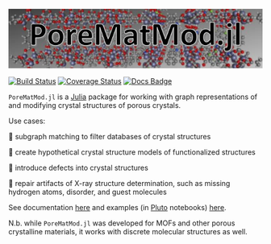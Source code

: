 ![logo.JPG](logo.jpg)

[![Build Status](https://travis-ci.org/SimonEnsemble/PoreMatMod.jl.svg?branch=master)](https://app.travis-ci.com/github/SimonEnsemble/PoreMatMod.jl)
[![Coverage Status](https://coveralls.io/repos/github/SimonEnsemble/PoreMatMod.jl/badge.svg?branch=master)](https://coveralls.io/github/SimonEnsemble/PoreMatMod.jl?branch=master)
[![Docs Badge](https://img.shields.io/badge/docs-latest-blue.svg)](https://SimonEnsemble.github.io/PoreMatMod.jl/)

`PoreMatMod.jl` is a [Julia](https://julialang.org/) package for working with graph representations of and modifying crystal structures of porous crystals.

Use cases:

:hammer: subgraph matching to filter databases of crystal structures

:hammer: create hypothetical crystal structure models of functionalized structures

:hammer: introduce defects into crystal structures

:hammer: repair artifacts of X-ray structure determination, such as missing hydrogen atoms, disorder, and guest molecules

See documentation [here](https://SimonEnsemble.github.io/PoreMatMod.jl/) and examples (in [Pluto](https://github.com/fonsp/Pluto.jl) notebooks) [here](https://github.com/SimonEnsemble/PoreMatMod.jl/tree/master/examples).

N.b. while `PoreMatMod.jl` was developed for MOFs and other porous crystalline materials, it works with discrete molecular structures as well.
